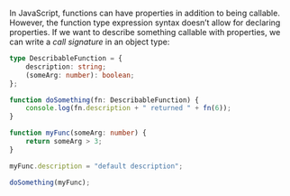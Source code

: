 In JavaScript, functions can have properties in addition to being callable. However, the function type expression syntax doesn’t allow for declaring properties. If we want to describe something callable with properties, we can write a _call signature_ in an object type:

```ts
type DescribableFunction = {
	description: string;
	(someArg: number): boolean;
};

function doSomething(fn: DescribableFunction) {
	console.log(fn.description + " returned " + fn(6));
}

function myFunc(someArg: number) {
	return someArg > 3;
}

myFunc.description = "default description";

doSomething(myFunc);
```
